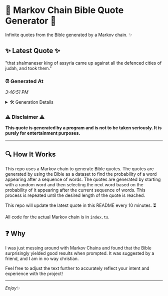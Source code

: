 # 📖 Markov Chain Bible Quote Generator 📖

Infinite quotes from the Bible generated by a Markov chain. ✨

## ✨ Latest Quote ✨
"that shalmaneser king of assyria came up against all the defenced cities of judah, and took them."

### ⏰ Generated At
*3:46:51 PM*

<details>
    <summary>🛠️ Generation Details</summary>
    <p>
        <strong>🌱 Seed:</strong> that<br>
        <strong>🔄 Iterations:</strong> 16<br>
        <strong>📜 Context History:</strong><br>[ that ]: shalmaneser<br>[ that, shalmaneser ]: king<br>[ that, shalmaneser, king ]: of<br>[ that, shalmaneser, king, of ]: assyria<br>[ that, shalmaneser, king, of, assyria ]: came<br>[ that, shalmaneser, king, of, assyria, came ]: up<br>[ shalmaneser, king, of, assyria, came, up ]: against<br>[ king, of, assyria, came, up, against ]: all<br>[ of, assyria, came, up, against, all ]: the<br>[ assyria, came, up, against, all, the ]: defenced<br>[ came, up, against, all, the, defenced ]: cities<br>[ up, against, all, the, defenced, cities ]: of<br>[ against, all, the, defenced, cities, of ]: judah,<br>[ all, the, defenced, cities, of, judah, ]: and<br>[ the, defenced, cities, of, judah,, and ]: took<br>[ defenced, cities, of, judah,, and, took ]: them.<br>
    </p>
</details>

### ⚠️ Disclaimer ⚠️
**This quote is generated by a program and is not to be taken seriously. It is purely for entertainment purposes.**

---

## 🔍 How It Works

This repo uses a Markov chain to generate Bible quotes. The quotes are generated by using the Bible as a dataset to find the probability of a word appearing after a sequence of words. The quotes are generated by starting with a random word and then selecting the next word based on the probability of it appearing after the current sequence of words. This process is repeated until the desired length of the quote is reached.

This repo will update the latest quote in this README every 10 minutes. ⏳

All code for the actual Markov chain is in `index.ts`.

## ❓ Why

I was just messing around with Markov Chains and found that the Bible surprisingly yielded good results when prompted. 
It was suggested by a friend, and I am in no way christian.

Feel free to adjust the text further to accurately reflect your intent and experience with the project!

---

*Enjoy*✨
